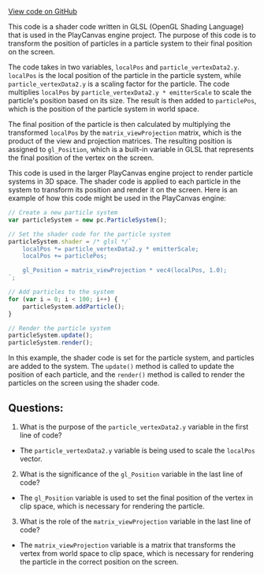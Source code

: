 [View code on GitHub](https://github.com/playcanvas/engine/src/scene/shader-lib/chunks/particle/vert/particle_cpu_end.js)

This code is a shader code written in GLSL (OpenGL Shading Language) that is used in the PlayCanvas engine project. The purpose of this code is to transform the position of particles in a particle system to their final position on the screen.

The code takes in two variables, `localPos` and `particle_vertexData2.y`. `localPos` is the local position of the particle in the particle system, while `particle_vertexData2.y` is a scaling factor for the particle. The code multiplies `localPos` by `particle_vertexData2.y * emitterScale` to scale the particle's position based on its size. The result is then added to `particlePos`, which is the position of the particle system in world space.

The final position of the particle is then calculated by multiplying the transformed `localPos` by the `matrix_viewProjection` matrix, which is the product of the view and projection matrices. The resulting position is assigned to `gl_Position`, which is a built-in variable in GLSL that represents the final position of the vertex on the screen.

This code is used in the larger PlayCanvas engine project to render particle systems in 3D space. The shader code is applied to each particle in the system to transform its position and render it on the screen. Here is an example of how this code might be used in the PlayCanvas engine:

```javascript
// Create a new particle system
var particleSystem = new pc.ParticleSystem();

// Set the shader code for the particle system
particleSystem.shader = /* glsl */`
    localPos *= particle_vertexData2.y * emitterScale;
    localPos += particlePos;

    gl_Position = matrix_viewProjection * vec4(localPos, 1.0);
`;

// Add particles to the system
for (var i = 0; i < 100; i++) {
    particleSystem.addParticle();
}

// Render the particle system
particleSystem.update();
particleSystem.render();
```

In this example, the shader code is set for the particle system, and particles are added to the system. The `update()` method is called to update the position of each particle, and the `render()` method is called to render the particles on the screen using the shader code.
## Questions: 
 1. What is the purpose of the `particle_vertexData2.y` variable in the first line of code?
- The `particle_vertexData2.y` variable is being used to scale the `localPos` vector.

2. What is the significance of the `gl_Position` variable in the last line of code?
- The `gl_Position` variable is used to set the final position of the vertex in clip space, which is necessary for rendering the particle.

3. What is the role of the `matrix_viewProjection` variable in the last line of code?
- The `matrix_viewProjection` variable is a matrix that transforms the vertex from world space to clip space, which is necessary for rendering the particle in the correct position on the screen.